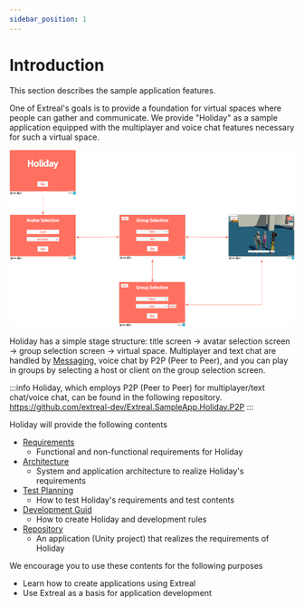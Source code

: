 ```yaml
---
sidebar_position: 1
---
```


# Introduction

This section describes the sample application features.

One of Extreal's goals is to provide a foundation for virtual spaces where people can gather and communicate.
We provide "Holiday" as a sample application equipped with the multiplayer and voice chat features necessary for such a virtual space.

![holiday](../img/holiday.png)

Holiday has a simple stage structure: title screen → avatar selection screen → group selection screen → virtual space.
Multiplayer and text chat are handled by [Messaging](../integration/messaging.md), voice chat by P2P (Peer to Peer), and you can play in groups by selecting a host or client on the group selection screen.

:::info
Holiday, which employs P2P (Peer to Peer) for multiplayer/text chat/voice chat, can be found in the following repository.
https://github.com/extreal-dev/Extreal.SampleApp.Holiday.P2P
:::

Holiday will provide the following contents

- [Requirements](./requirements.md)
  - Functional and non-functional requirements for Holiday
- [Architecture](./architecture.md)
  - System and application architecture to realize Holiday's requirements
- [Test Planning](./test-planning.md)
  - How to test Holiday's requirements and test contents
- [Development Guid](./dev-guide.md)
  - How to create Holiday and development rules
- [Repository](https://github.com/extreal-dev/Extreal.SampleApp.Holiday)
  - An application (Unity project) that realizes the requirements of Holiday

We encourage you to use these contents for the following purposes

- Learn how to create applications using Extreal
- Use Extreal as a basis for application development

